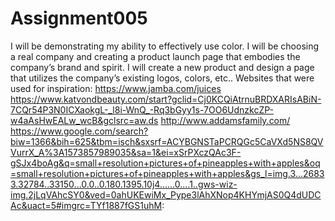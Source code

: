 # Assignment005
I will be demonstrating my ability to effectively use color. I will be choosing a real company and creating a product launch page that embodies the company’s brand and spirit. I will create a new product and design a page that utilizes the company’s existing logos, colors, etc..
Websites that were used for inspiration:
https://www.jamba.com/juices
https://www.katvondbeauty.com/start?gclid=Cj0KCQiAtrnuBRDXARIsABiN-7CQr54P3N0ICXaokgL-_l8i-WnQ_-Rq3bGyy1s-7OO6UdnzkcZP-w4aAsHwEALw_wcB&gclsrc=aw.ds
http://www.addamsfamily.com/
https://www.google.com/search?biw=1366&bih=625&tbm=isch&sxsrf=ACYBGNSTaPCRQGc5CaVXd5NS8QVVurrX_A%3A1573857989035&sa=1&ei=xSrPXczQAc3F-gSJx4boAg&q=small+resolution+pictures+of+pineapples+with+apples&oq=small+resolution+pictures+of+pineapples+with+apples&gs_l=img.3...26833.32784..33150...0.0..0.180.1395.10j4......0....1..gws-wiz-img.2jLqVAhcSY0&ved=0ahUKEwiMx_Pype3lAhXNop4KHYmjAS0Q4dUDCAc&uact=5#imgrc=TYf1887fGS1uhM:
